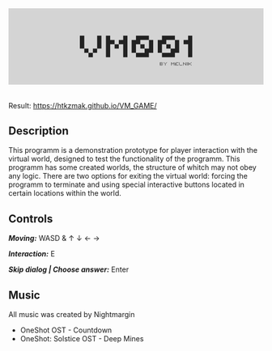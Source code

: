 <div id="header" align="center">
  <img src="./banner.png"/>
</div>

##
Result: https://htkzmak.github.io/VM_GAME/

## Description
This programm is a demonstration prototype for player interaction with the virtual world, designed to test the functionality of the programm. This programm has some created worlds, the structure of whitch may not obey any logic. There are two options for exiting the virtual world: forcing the programm to terminate and using special interactive buttons located in certain locations within the world. 

## Controls 
<b><i>Moving:</i></b> WASD & ↑ ↓ ← →

<b><i>Interaction:</i></b> E

<b><i>Skip dialog | Choose answer:</i></b> Enter

## Music
All music was created by Nightmargin

<ul>
    <li>OneShot OST - Countdown</li>
    <li>OneShot: Solstice OST - Deep Mines</li>
</ul>